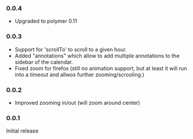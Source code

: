 ### 0.0.4

* Upgraded to polymer 0.11

### 0.0.3

* Support for 'scrollTo' to scroll to a given hour.
* Added "annotations" which allow to add multiple annotations to the sidebar of the calendar.
* Fixed zoom for firefox (still no animation support, but at least it will 
  run into a timeout and allwos further zooming/scrooling.)

### 0.0.2

* Improved zooming in/out (will zoom around center)

### 0.0.1

Initial release
